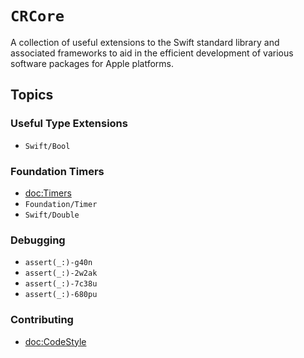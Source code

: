 # ``CRCore``

A collection of useful extensions to the Swift standard library and
associated frameworks to aid in the efficient development of various
software packages for Apple platforms.

## Topics

### Useful Type Extensions
- ``Swift/Bool``

### Foundation Timers
- <doc:Timers>
- ``Foundation/Timer``
- ``Swift/Double``

### Debugging
- ``assert(_:)-g40n``
- ``assert(_:)-2w2ak``
- ``assert(_:)-7c38u``
- ``assert(_:)-680pu``

### Contributing
- <doc:CodeStyle>
